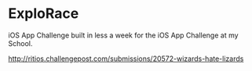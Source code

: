 ExploRace
=========

iOS App Challenge built in less a week for the iOS App Challenge at my School.

http://ritios.challengepost.com/submissions/20572-wizards-hate-lizards
